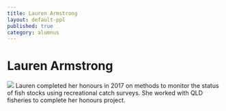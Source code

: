 ```yaml
---
title: Lauren Armstrong
layout: default-ppl
published: true
category: alumnus
---
```


# Lauren Armstrong
![](/images/people/Lauren-Armstrong.jpeg)
Lauren completed her honours in 2017 on methods to monitor the status of fish stocks using recreational catch surveys. She worked with QLD fisheries to complete her honours project. 
